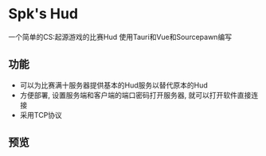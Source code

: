 # Spk's Hud

一个简单的CS:起源游戏的比赛Hud 使用Tauri和Vue和Sourcepawn编写

## 功能
- 可以为比赛满十服务器提供基本的Hud服务以替代原本的Hud
- 方便部署, 设置服务端和客户端的端口密码打开服务器, 就可以打开软件直接连接
- 采用TCP协议

## 预览

